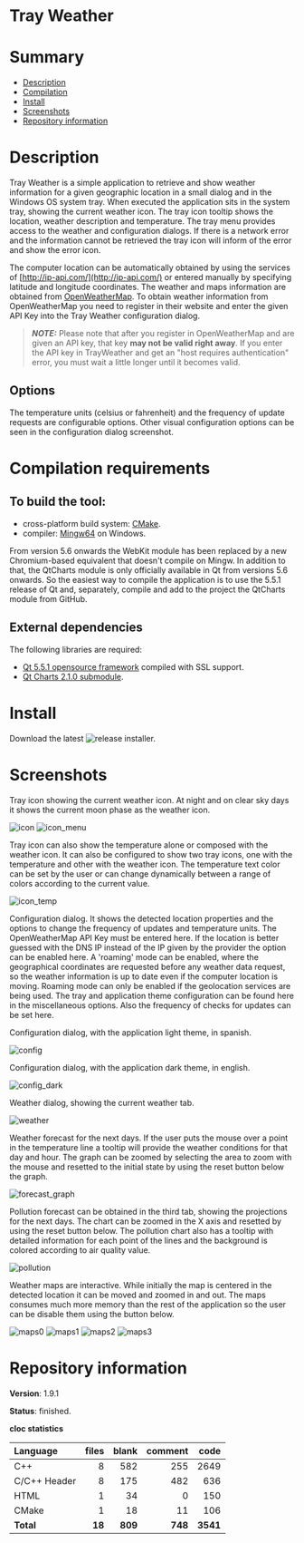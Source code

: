 Tray Weather
============

# Summary
- [Description](#description)
- [Compilation](#compilation-requirements)
- [Install](#install)
- [Screenshots](#screenshots)
- [Repository information](#repository-information)

# Description
Tray Weather is a simple application to retrieve and show weather information for a given geographic location in a small dialog and in the Windows OS system tray. When executed the application sits
in the system tray, showing the current weather icon. The tray icon tooltip shows the location, weather description and temperature. The tray menu provides access to the weather and configuration
dialogs. If there is a network error and the information cannot be retrieved the tray icon will inform of the error and show the error icon. 

The computer location can be automatically obtained by using the services of [http://ip-api.com/](http://ip-api.com/) or entered manually by specifying latitude and longitude coordinates. The weather
and maps information are obtained from [OpenWeatherMap](http://openweathermap.org/). To obtain weather information from OpenWeatherMap you need to register in their website and enter the given API Key
into the Tray Weather configuration dialog. 

> **_NOTE:_**  Please note that after you register in OpenWeatherMap and are given an API key, that key **may not be valid right away**. If you enter the API key in TrayWeather and get an "host requires authentication" error, you must wait a little longer until it becomes valid.

## Options
The temperature units (celsius or fahrenheit) and the frequency of update requests are configurable options. Other visual configuration options can be seen in the configuration dialog screenshot.

# Compilation requirements
## To build the tool:
* cross-platform build system: [CMake](http://www.cmake.org/cmake/resources/software.html).
* compiler: [Mingw64](http://sourceforge.net/projects/mingw-w64/) on Windows.

From version 5.6 onwards the WebKit module has been replaced by a new Chromium-based equivalent that doesn't compile on Mingw. In addition to that, the QtCharts module is only officially available in Qt
from versions 5.6 onwards. So the easiest way to compile the application is to use the 5.5.1 release of Qt and, separately, compile and add to the project the QtCharts module from GitHub. 

## External dependencies
The following libraries are required:
* [Qt 5.5.1 opensource framework](http://www.qt.io/) compiled with SSL support.
* [Qt Charts 2.1.0 submodule](https://github.com/qt/qtcharts).

# Install

Download the latest ![release](https://github.com/FelixdelasPozas/TrayWeather/releases/) installer.

# Screenshots
Tray icon showing the current weather icon. At night and on clear sky days it shows the current moon phase as the weather icon.

![icon](https://cloud.githubusercontent.com/assets/12167134/20938095/f03e2474-bbe9-11e6-83b9-e2bc8c716bf4.jpg)
![icon_menu](https://user-images.githubusercontent.com/12167134/121608218-c7e88c00-ca51-11eb-8501-9a45314cf2fc.png)

Tray icon can also show the temperature alone or composed with the weather icon. It can also be configured to show two tray icons, one with the temperature and other with the weather icon. 
The temperature text color can be set by the user or can change dynamically between a range of colors according to the current value. 

![icon_temp](https://user-images.githubusercontent.com/12167134/85929400-b6e05280-b8b4-11ea-9574-bf27537f38e3.png)

Configuration dialog. It shows the detected location properties and the options to change the frequency of updates and temperature units. The OpenWeatherMap API Key must be entered here. If the location is better guessed with the DNS IP instead of the IP given by the provider the option
can be enabled here. A 'roaming' mode can be enabled, where the geographical coordinates are requested before any weather data request, so the 
weather information is up to date even if the computer location is moving. Roaming mode can only be enabled if the geolocation services are being used.
The tray and application theme configuration can be found here in the miscellaneous options. Also the frequency of checks for updates can be set here.

Configuration dialog, with the application light theme, in spanish.

![config](https://user-images.githubusercontent.com/12167134/126078725-dbd729e7-7490-44ab-b938-5dd26ba00d7e.png)

Configuration dialog, with the application dark theme, in english.

![config_dark](https://user-images.githubusercontent.com/12167134/126078727-7a66a6aa-0fb7-487e-8e06-5baba72f8bac.png)

Weather dialog, showing the current weather tab. 

![weather](https://user-images.githubusercontent.com/12167134/109207321-4a9e5180-77a9-11eb-9ece-bc292d7c9bf5.png)

Weather forecast for the next days. If the user puts the mouse over a point in the temperature line a tooltip will provide the weather conditions for that day and hour. 
The graph can be zoomed by selecting the area to zoom with the mouse and resetted to the initial state by using the reset button below the graph.

![forecast_graph](https://user-images.githubusercontent.com/12167134/109207324-4b36e800-77a9-11eb-9891-291c907d0aef.png)

Pollution forecast can be obtained in the third tab, showing the projections for the next days. The chart can be zoomed in the X axis and
resetted by using the reset button below. The pollution chart also has a tooltip with detailed information for each point of the lines and
the background is colored according to air quality value. 

![pollution](https://user-images.githubusercontent.com/12167134/109207327-4bcf7e80-77a9-11eb-89a0-dd704e8969ad.png)

Weather maps are interactive. While initially the map is centered in the detected location it can be moved and zoomed in and out. The maps consumes much more memory than
the rest of the application so the user can be disable them using the button below. 

![maps0](https://user-images.githubusercontent.com/12167134/109207325-4bcf7e80-77a9-11eb-8744-8b928c5d2c3e.png)
![maps1](https://cloud.githubusercontent.com/assets/12167134/20938099/f07daa22-bbe9-11e6-9efb-07466ef36748.jpg)
![maps2](https://cloud.githubusercontent.com/assets/12167134/20938097/f0623792-bbe9-11e6-8ebf-0ae4b5b679a9.jpg)
![maps3](https://cloud.githubusercontent.com/assets/12167134/20938100/f0851d34-bbe9-11e6-80c9-d7d952632cc4.jpg)

# Repository information

**Version**: 1.9.1

**Status**: finished.

**cloc statistics**

| Language                     |files          |blank        |comment           |code  |
|:-----------------------------|--------------:|------------:|-----------------:|-----:|
| C++                          |   8           | 582         |   255            | 2649 |
| C/C++ Header                 |   8           | 175         |   482            |  636 |
| HTML                         |   1           |  34         |     0            |  150 |
| CMake                        |   1           |  18         |    11            |  106 |
| **Total**                    | **18**        | **809**     | **748**          | **3541** |
